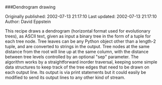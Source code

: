 ###Dendrogram drawing

Originally published: 2002-07-13 21:17:10
Last updated: 2002-07-13 21:17:10
Author: David Eppstein

This recipe draws a dendrogram (horizontal format used for evolutionary trees), as ASCII text, given as input a binary tree in the form of a tuple for each tree node.  Tree leaves can be any Python object other than a length-2 tuple, and are converted to strings in the output.  Tree nodes at the same distance from the root will line up at the same column, with the distance between tree levels controlled by an optional "sep" parameter. The algorithm works by a straightforward inorder traversal, keeping some simple data structures to keep track of the tree edges that need to be drawn on each output line.  Its output is via print statements but it could easily be modified to send its output lines to any other kind of stream.